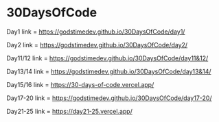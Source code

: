 # 30DaysOfCode

Day1 link = https://godstimedev.github.io/30DaysOfCode/day1/



Day2 link = https://godstimedev.github.io/30DaysOfCode/day2/




Day11/12 link = https://godstimedev.github.io/30DaysOfCode/day11&12/




Day13/14 link = https://godstimedev.github.io/30DaysOfCode/day13&14/




Day15/16 link = https://30-days-of-code.vercel.app/




Day17-20 link = https://godstimedev.github.io/30DaysOfCode/day17-20/





Day21-25 link = https://day21-25.vercel.app/
